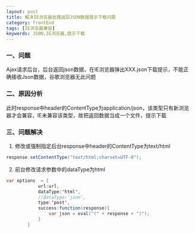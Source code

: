 ```yaml
---
layout: post
title: 解决IE浏览器处理返回JSON数据提示下载问题
category: frontEnd
tags: [IE浏览器兼容]
keywords: JSON,IE浏览器,提示下载
---
```



### 一、问题

Ajax请求后台，后台返回json数据，在IE浏览器弹出XXX.json下载提示，不能正确接收Json数据，谷歌浏览器无此问题

### 二、原因分析

此时response中header的ContentType为application/json，该类型只有新浏览器才会兼容，IE未兼容该类型，故把返回数据当成一个文件，提示下载

### 三、问题解决

1. 修改或强制指定后台response中header的ContentType为text/html
```java
response.setContentType("text/html;charset=UTF-8");
```

2. 前台修改请求参数中的dataType为html
```java
var options  = {
			url:url,
			dataType:'html',
			//dataType:'json',
			type:'post',
	        success:function(response){
				var json = eval("(" + response + ")");
			}
		}
```